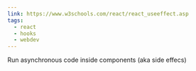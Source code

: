 ```yaml
---
link: https://www.w3schools.com/react/react_useeffect.asp
tags:
  - react
  - hooks
  - webdev
---
```

Run asynchronous code inside components (aka side effecs)
